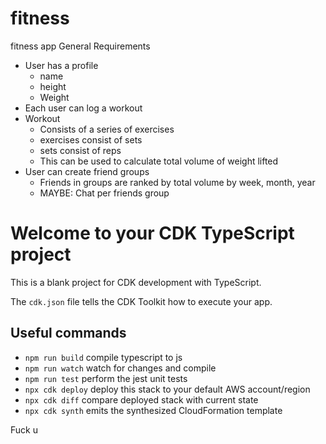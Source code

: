 # fitness
fitness app
General Requirements
- User has a profile 
	- name
	- height
	- Weight
- Each user can log a workout
- Workout
	- Consists of a series of exercises
	- exercises consist of sets
	- sets consist of reps
	- This can be used to calculate total volume of weight lifted 
- User can create friend groups
	- Friends in groups are ranked by total volume by week, month, year
	- MAYBE: Chat per friends group
	
# Welcome to your CDK TypeScript project

This is a blank project for CDK development with TypeScript.

The `cdk.json` file tells the CDK Toolkit how to execute your app.

## Useful commands

* `npm run build`   compile typescript to js
* `npm run watch`   watch for changes and compile
* `npm run test`    perform the jest unit tests
* `npx cdk deploy`  deploy this stack to your default AWS account/region
* `npx cdk diff`    compare deployed stack with current state
* `npx cdk synth`   emits the synthesized CloudFormation template

Fuck u
